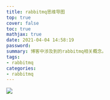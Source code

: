```yaml
---
title: rabbitmq思维导图
top: true
cover: false
toc: true
mathjax: true
date: 2021-04-04 14:58:19
password:
summary: 博客中涉及到的rabbitmq相关概念。
tags:
- rabbitmq
categories:
- rabbitmq
---
```


![](rabbitmq.png)